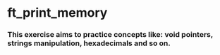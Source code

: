 # ft_print_memory

### This exercise aims to practice concepts like: void pointers, strings manipulation, hexadecimals and so on.


